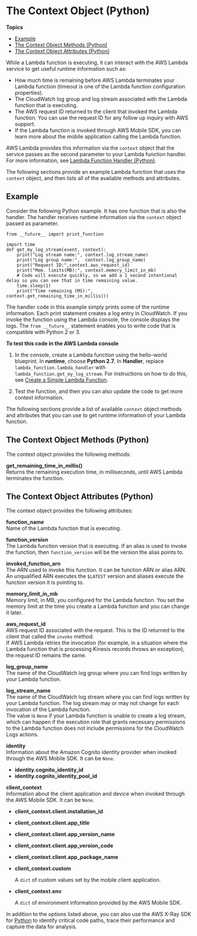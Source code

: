 # The Context Object \(Python\)<a name="python-context-object"></a>

**Topics**
+ [Example](#python-context-object-example)
+ [The Context Object Methods \(Python\)](#python-context-object-methods)
+ [The Context Object Attributes \(Python\)](#python-context-object-props)

While a Lambda function is executing, it can interact with the AWS Lambda service to get useful runtime information such as:
+ How much time is remaining before AWS Lambda terminates your Lambda function \(timeout is one of the Lambda function configuration properties\)\.
+ The CloudWatch log group and log stream associated with the Lambda function that is executing\.
+ The AWS request ID returned to the client that invoked the Lambda function\. You can use the request ID for any follow up inquiry with AWS support\. 
+  If the Lambda function is invoked through AWS Mobile SDK, you can learn more about the mobile application calling the Lambda function\. 

AWS Lambda provides this information via the `context` object that the service passes as the second parameter to your Lambda function handler\. For more information, see [Lambda Function Handler \(Python\)](python-programming-model-handler-types.md)\. 

The following sections provide an example Lambda function that uses the `context` object, and then lists all of the available methods and attributes\.

## Example<a name="python-context-object-example"></a>

Consider the following Python example\. It has one function that is also the handler\. The handler receives runtime information via the `context` object passed as parameter\. 

```
from __future__ import print_function

import time
def get_my_log_stream(event, context):       
    print("Log stream name:", context.log_stream_name)
    print("Log group name:",  context.log_group_name)
    print("Request ID:",context.aws_request_id)
    print("Mem. limits(MB):", context.memory_limit_in_mb)
    # Code will execute quickly, so we add a 1 second intentional delay so you can see that in time remaining value.
    time.sleep(1) 
    print("Time remaining (MS):", context.get_remaining_time_in_millis())
```

The handler code in this example simply prints some of the runtime information\. Each print statement creates a log entry in CloudWatch\. If you invoke the function using the Lambda console, the console displays the logs\. The `from __future__` statement enables you to write code that is compatible with Python 2 or 3\.

**To test this code in the AWS Lambda console**

1. In the console, create a Lambda function using the hello\-world blueprint\. In **runtime**, choose **Python 2\.7**\. In **Handler**, replace `lambda_function.lambda_handler` with `lambda_function.get_my_log_stream`\. For instructions on how to do this, see  [Create a Simple Lambda Function](get-started-create-function.md)\.

1. Test the function, and then you can also update the code to get more context information\.

The following sections provide a list of available `context` object methods and attributes that you can use to get runtime information of your Lambda function\.

## The Context Object Methods \(Python\)<a name="python-context-object-methods"></a>

The context object provides the following methods:

**get\_remaining\_time\_in\_millis\(\)**  
 Returns the remaining execution time, in milliseconds, until AWS Lambda terminates the function\. 

## The Context Object Attributes \(Python\)<a name="python-context-object-props"></a>

The context object provides the following attributes:

**function\_name**  
Name of the Lambda function that is executing\.

**function\_version**  
The Lambda function version that is executing\. If an alias is used to invoke the function, then `function_version` will be the version the alias points to\.

**invoked\_function\_arn**  
The ARN used to invoke this function\. It can be function ARN or alias ARN\. An unqualified ARN executes the `$LATEST` version and aliases execute the function version it is pointing to\. 

**memory\_limit\_in\_mb**  
Memory limit, in MB, you configured for the Lambda function\. You set the memory limit at the time you create a Lambda function and you can change it later\.

**aws\_request\_id**  
AWS request ID associated with the request\. This is the ID returned to the client that called the `invoke` method\.   
If AWS Lambda retries the invocation \(for example, in a situation where the Lambda function that is processing Kinesis records throws an exception\), the request ID remains the same\.

**log\_group\_name**  
The name of the CloudWatch log group where you can find logs written by your Lambda function\.

**log\_stream\_name**  
 The name of the CloudWatch log stream where you can find logs written by your Lambda function\. The log stream may or may not change for each invocation of the Lambda function\.  
The value is `None` if your Lambda function is unable to create a log stream, which can happen if the execution role that grants necessary permissions to the Lambda function does not include permissions for the CloudWatch Logs actions\.

**identity**  
Information about the Amazon Cognito identity provider when invoked through the AWS Mobile SDK\. It can be `None`\.  
+ **identity\.cognito\_identity\_id**
+ **identity\.cognito\_identity\_pool\_id**

**client\_context**  
Information about the client application and device when invoked through the AWS Mobile SDK\. It can be `None`\.  
+ **client\_context\.client\.installation\_id**
+ **client\_context\.client\.app\_title**
+ **client\_context\.client\.app\_version\_name**
+ **client\_context\.client\.app\_version\_code**
+ **client\_context\.client\.app\_package\_name**
+ **client\_context\.custom**

  A `dict` of custom values set by the mobile client application\.
+ **client\_context\.env**

  A `dict` of environment information provided by the AWS Mobile SDK\.

In addition to the options listed above, you can also use the AWS X\-Ray SDK for [Python](python-tracing.md) to identify critical code paths, trace their performance and capture the data for analysis\. 

